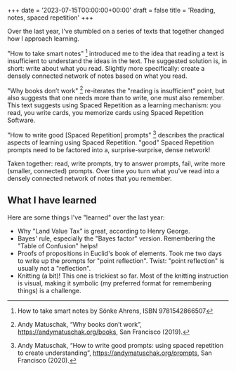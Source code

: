 +++
date = '2023-07-15T00:00:00+00:00'
draft = false
title = 'Reading, notes, spaced repetition'
+++

Over the last year, I've stumbled on a series of texts that
together changed how I approach learning.

"How to take smart notes" [^smart-notes]
introduced me to the idea that reading a text is insufficient
to understand the ideas in the text.
The suggested solution is, in short: write about what you read.
Slightly more specifically:
create a densely connected network of notes based on what you read.

"Why books don’t work" [^andy-books]
re-iterates the "reading is insufficient" point,
but also suggests that one needs more than to write, one must also remember.
This text suggests using Spaced Repetition as a learning mechanism:
you read, you write cards, you memorize cards using Spaced Repetition Software.

"How to write good [Spaced Repetition] prompts" [^andy-prompts]
describes the practical aspects of learning using Spaced Repetition.
"good" Spaced Repetition prompts need to be factored
into a, surprise-surprise, dense network!

Taken together: read, write prompts, try to answer prompts, fail,
write more (smaller, connected) prompts.
Over time you turn what you've read into
a densely connected network of notes that you remember.

[^smart-notes]: How to take smart notes by Sönke Ahrens, ISBN 9781542866507
[^andy-books]: Andy Matuschak, “Why books don’t work”, <https://andymatuschak.org/books>, San Francisco (2019).
[^andy-prompts]: Andy Matuschak, “How to write good prompts: using spaced repetition to create understanding”, <https://andymatuschak.org/prompts>, San Francisco (2020).

## What I have learned

Here are some things I've "learned" over the last year:

* Why "Land Value Tax" is great, according to Henry George.
* Bayes' rule, especially the "Bayes factor" version.
  Remembering the "Table of Confusion" helps!
* Proofs of propositions in Euclid's book of elements.
  Took me two days to write up the prompts for "point reflection".
  Twist: "point reflection" is usually not a "reflection".
* Knitting (a bit)! This one is trickiest so far.
  Most of the knitting instruction is visual,
  making it symbolic (my preferred format for remembering things)
  is a challenge.
